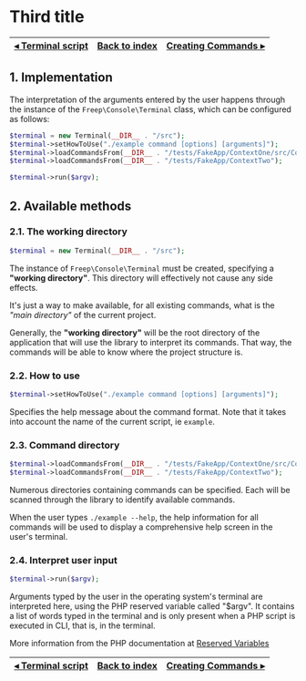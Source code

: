 # Third title

[◂ Terminal script](02-terminal-script.md) | [Back to index](index.md) | [Creating Commands ▸](04-creating-commands.md)
-- | -- | --

## 1. Implementation

The interpretation of the arguments entered by the user happens through the instance of the `Freep\Console\Terminal` class, which can be configured as follows:

```php
$terminal = new Terminal(__DIR__ . "/src");
$terminal->setHowToUse("./example command [options] [arguments]");
$terminal->loadCommandsFrom(__DIR__ . "/tests/FakeApp/ContextOne/src/Commands");
$terminal->loadCommandsFrom(__DIR__ . "/tests/FakeApp/ContextTwo");

$terminal->run($argv);
```

## 2. Available methods

### 2.1. The working directory

```php
$terminal = new Terminal(__DIR__ . "/src");
```

The instance of `Freep\Console\Terminal` must be created, specifying a **"working directory"**.
This directory will effectively not cause any side effects.

It's just a way to make available, for all existing commands, what is the *"main directory"* of the current project.

Generally, the **"working directory"** will be the root directory of the application that will use the library to interpret its commands. That way, the commands will be able to know where the project structure is.

### 2.2. How to use

```php
$terminal->setHowToUse("./example command [options] [arguments]");
```

Specifies the help message about the command format. Note that it takes into account the name of the current script, ie `example`.

### 2.3. Command directory

```php
$terminal->loadCommandsFrom(__DIR__ . "/tests/FakeApp/ContextOne/src/Commands");
$terminal->loadCommandsFrom(__DIR__ . "/tests/FakeApp/ContextTwo");
```

Numerous directories containing commands can be specified. Each will be scanned through the library to identify available commands.

When the user types `./example --help`, the help information for all commands will be used to display a comprehensive help screen in the user's terminal.

### 2.4. Interpret user input

```php
$terminal->run($argv);
```

Arguments typed by the user in the operating system's terminal are interpreted here, using the PHP reserved variable called "$argv". It contains a list of words typed in the terminal and is only present when a PHP script is executed in CLI, that is, in the terminal.

More information from the PHP documentation at [Reserved Variables](https://www.php.net/manual/pt_BR/reserved.variables.argv.php)

[◂ Terminal script](02-terminal-script.md) | [Back to index](index.md) | [Creating Commands ▸](04-creating-commands.md)
-- | -- | --
